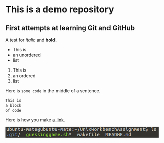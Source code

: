 # This is a demo repository

## First attempts at learning Git and GitHub


A test for *italic* and **bold**.

- This is
- an unordered
- list

1. This is
2. an ordered
3. list

Here is `some code` in the middle of a sentence.

```
This is
a block
of code
```

Here is how you make [a link](https://www.wikipedia.org/).

![This should be an image.](images/listing.png "random listing")
